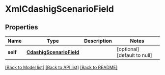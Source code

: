 # XmlCdashigScenarioField

## Properties
Name | Type | Description | Notes
------------ | ------------- | ------------- | -------------
**self** | [**CdashigScenarioField**](CdashigScenarioField.md) |  | [optional] [default to null]

[[Back to Model list]](../README.md#documentation-for-models) [[Back to API list]](../README.md#documentation-for-api-endpoints) [[Back to README]](../README.md)


